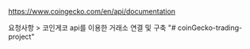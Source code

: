 https://www.coingecko.com/en/api/documentation

요청사항 > 코인게코 api를 이용한 거래소 연결 및 구축
"# coinGecko-trading-project" 
